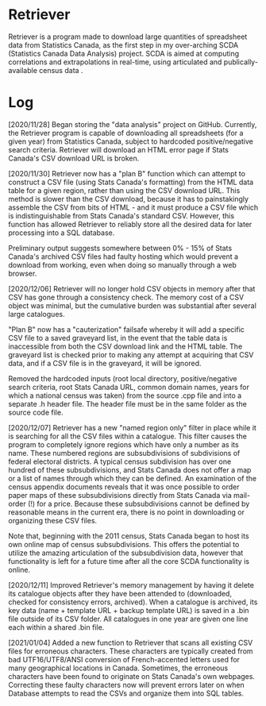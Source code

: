 # Retriever
Retriever is a program made to download large quantities of spreadsheet data from Statistics Canada, as the first step in my over-arching SCDA (Statistics Canada Data Analysis) project. SCDA is aimed at computing correlations and extrapolations in real-time, using articulated and publically-available census data . 

# Log
[2020/11/28]
Began storing the "data analysis" project on GitHub. Currently, the Retriever program is capable of downloading 
all spreadsheets (for a given year) from Statistics Canada, subject to hardcoded positive/negative search 
criteria. Retriever will download an HTML error page if Stats Canada's CSV download URL is broken.

[2020/11/30]
Retriever now has a "plan B" function which can attempt to construct a CSV file (using Stats Canada's formatting)
from the HTML data table for a given region, rather than using the CSV download URL. This method is slower than 
the CSV download, because it has to painstakingly assemble the CSV from bits of HTML - and it must produce a CSV
file which is indistinguishable from Stats Canada's standard CSV. However, this function has allowed Retriever
to reliably store all the desired data for later processing into a SQL database. 

Preliminary output suggests somewhere between 0% - 15% of Stats Canada's archived CSV files had faulty hosting 
which would prevent a download from working, even when doing so manually through a web browser.

[2020/12/06]
Retriever will no longer hold CSV objects in memory after that CSV has gone through a consistency check. The 
memory cost of a CSV object was minimal, but the cumulative burden was substantial after several large catalogues. 

"Plan B" now has a "cauterization" failsafe whereby it will add a specific CSV file to a saved graveyard list, 
in the event that the table data is inaccessible from both the CSV download link and the HTML table. The graveyard
list is checked prior to making any attempt at acquiring that CSV data, and if a CSV file is in the graveyard, it 
will be ignored. 

Removed the hardcoded inputs (root local directory, positive/negative search criteria, root Stats Canada URL,
common domain names, years for which a national census was taken) from the source .cpp file and into a separate .h 
header file. The header file must be in the same folder as the source code file.

[2020/12/07]
Retriever has a new "named region only" filter in place while it is searching for all the CSV files within a catalogue. 
This filter causes the program to completely ignore regions which have only a number as its name. These numbered regions
are subsubdivisions of subdivisions of federal electoral districts. A typical census subdivision has over one hundred 
of these subsubdivisions, and Stats Canada does not offer a map or a list of names through which they can be defined. 
An examination of the census appendix documents reveals that it was once possible to order paper maps of these 
subsubdivisions directly from Stats Canada via mail-order (!) for a price. Because these subsubdivisions cannot be 
defined by reasonable means in the current era, there is no point in downloading or organizing these CSV files. 

Note that, beginning with the 2011 census, Stats Canada began to host its own online map of census subsubdivisions. 
This offers the potential to utilize the amazing articulation of the subsubdivision data, however that functionality
is left for a future time after all the core SCDA functionality is online.

[2020/12/11]
Improved Retriever's memory management by having it delete its catalogue objects after they have been attended to
(downloaded, checked for consistency errors, archived). When a catalogue is archived, its key data (name + template 
URL + backup template URL) is saved in a .bin file outside of its CSV folder. All catalogues in one year are given
one line each within a shared .bin file. 

[2021/01/04]
Added a new function to Retriever that scans all existing CSV files for erroneous characters. These characters are typically created from bad UTF16/UTF8/ANSI conversion of French-accented letters used for many geographical locations in Canada. Sometimes, the erroneous characters have been found to originate on Stats Canada's own webpages. Correcting these faulty characters now will prevent errors later on when Database attempts to read the CSVs and organize them into SQL tables. 


